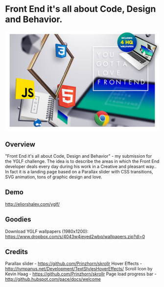 # Front End it's all about Code, Design and Behavior.

![frame](/frame.jpg)

## Overview
"Front End it's all about Code, Design and Behavior" - my submission for the YGLF challenge.
The idea is to describe the areas in which the Front End developer deals every day during his work in a Creative and pleasant way..
In fact it is a landing page based on a Parallax slider with CSS transitions, SVG animation, tons of graphic design and love.

## Demo
http://eliorshalev.com/yglf/

## Goodies
Download YGLF wallpapers (1980x1200):
https://www.dropbox.com/s/4043w4ieyed2wbq/wallpapers.zip?dl=0

## Credits
Parallax slider - https://github.com/Prinzhorn/skrollr
Hover Effects - http://tympanus.net/Development/TextStylesHoverEffects/
Scroll Icon by Kevin Haag - https://github.com/Prinzhorn/skrollr
Page load progress bar - http://github.hubspot.com/pace/docs/welcome